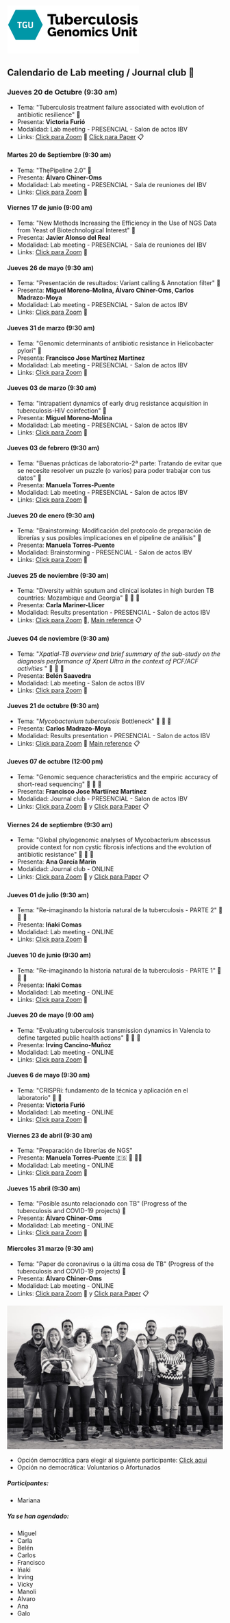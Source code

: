 ![](assets/Lab_M-7c6aedc6.png)
## **Calendario de Lab meeting / Journal club** :microscope:

### **Jueves 20 de Octubre (9:30 am)**
- Tema: "Tuberculosis treatment failure associated with evolution of antibiotic resilience" :dna:
- Presenta: **Victoria Furió**
- Modalidad: Lab meeting - PRESENCIAL - Salon de actos IBV
- Links: [Click para Zoom](https://dicv-csic-es.zoom.us/j/85958688963?pwd=OUM2VVdGdWp1MThQL2lmVE9YUk41Zz09) :movie_camera: [Click para Paper](https://www.biorxiv.org/content/10.1101/2022.03.29.486233v1) :clipboard:

#### **Martes 20 de Septiembre (9:30 am)**
- Tema: "ThePipeline 2.0" :dna:
- Presenta: **Álvaro Chiner-Oms**
- Modalidad: Lab meeting - PRESENCIAL - Sala de reuniones del IBV
- Links: [Click para Zoom](https://dicv-csic-es.zoom.us/j/85958688963?pwd=OUM2VVdGdWp1MThQL2lmVE9YUk41Zz09) :movie_camera:

#### **Viernes 17 de junio (9:00 am)**
- Tema: "New Methods Increasing the Efficiency in the Use of NGS Data from Yeast of Biotechnological Interest" :dna:
- Presenta: **Javier Alonso del Real**
- Modalidad: Lab meeting - PRESENCIAL - Sala de reuniones del IBV
- Links: [Click para Zoom](https://dicv-csic-es.zoom.us/j/84201321238?pwd=L21MTW9waVZpQkZtZmU4VnRENi9Pdz09) :movie_camera:

#### **Jueves 26 de mayo (9:30 am)**
- Tema: "Presentación de resultados: Variant calling & Annotation filter" :dna:
- Presenta: **Miguel Moreno-Molina, Álvaro Chiner-Oms, Carlos Madrazo-Moya**
- Modalidad: Lab meeting - PRESENCIAL - Salon de actos IBV
- Links: [Click para Zoom](https://dicv-csic-es.zoom.us/j/84201321238?pwd=L21MTW9waVZpQkZtZmU4VnRENi9Pdz09) :movie_camera:
 
#### **Jueves 31 de marzo (9:30 am)**
- Tema: "Genomic determinants of antibiotic resistance in Helicobacter pylori" :dna:
- Presenta: **Francisco Jose Martínez Martínez**
- Modalidad: Lab meeting - PRESENCIAL - Salon de actos IBV
- Links: [Click para Zoom](https://dicv-csic-es.zoom.us/j/84201321238?pwd=L21MTW9waVZpQkZtZmU4VnRENi9Pdz09) :movie_camera:

#### **Jueves 03 de marzo (9:30 am)**
- Tema: "Intrapatient dynamics of early drug resistance acquisition in tuberculosis-HIV coinfection" :dna:
- Presenta: **Miguel Moreno-Molina** 
- Modalidad: Lab meeting - PRESENCIAL - Salon de actos IBV
- Links: [Click para Zoom](https://dicv-csic-es.zoom.us/j/84201321238?pwd=L21MTW9waVZpQkZtZmU4VnRENi9Pdz09) :movie_camera:

#### **Jueves 03 de febrero (9:30 am)**
- Tema: "Buenas prácticas de laboratorio-2ª parte: Tratando de evitar que se necesite resolver un puzzle (o varios) para poder trabajar con tus datos" :dna:
- Presenta: **Manuela Torres-Puente**
- Modalidad: Lab meeting - PRESENCIAL - Salon de actos IBV
- Links: [Click para Zoom](https://dicv-csic-es.zoom.us/j/84201321238?pwd=L21MTW9waVZpQkZtZmU4VnRENi9Pdz09) :movie_camera:

#### **Jueves 20 de enero (9:30 am)**
- Tema: "Brainstorming: Modificación del protocolo de preparación de librerías y sus posibles implicaciones en el pipeline de análisis" :dna:
- Presenta: **Manuela Torres-Puente**
- Modalidad: Brainstorming - PRESENCIAL - Salon de actos IBV
- Links: [Click para Zoom](https://dicv-csic-es.zoom.us/j/84201321238?pwd=L21MTW9waVZpQkZtZmU4VnRENi9Pdz09) :movie_camera:

#### **Jueves 25 de noviembre (9:30 am)**
- Tema: "Diversity within sputum and clinical isolates in high burden TB countries: Mozambique and Georgia" :lab_coat: :dna: :scroll:
- Presenta: **Carla Mariner-Llicer**
- Modalidad: Results presentation - PRESENCIAL - Salon de actos IBV
- Links: [Click para Zoom](https://dicv-csic-es.zoom.us/j/87245370283?pwd=SEFTb1dwQ3RmdEsveHFpaDlzUE44UT09) :movie_camera:, [Main reference](https://www.ncbi.nlm.nih.gov/pmc/articles/PMC6558051/) :clipboard:

#### **Jueves 04 de noviembre (9:30 am)**
- Tema: "*Xpatial-TB overview and brief summary of the sub-study on the diagnosis performance of Xpert Ultra in the context of PCF/ACF activities* " :lab_coat: :dna: :scroll:
- Presenta: **Belén  Saavedra**
- Modalidad: Lab meeting - Salon de actos IBV
- Links: [Click para Zoom](https://dicv-csic-es.zoom.us/j/86389088701?pwd=T3c4dFBIUlY3SjRIU0hYdFFacng4UT09) :movie_camera:

#### **Jueves 21 de octubre (9:30 am)**
- Tema: "*Mycobacterium tuberculosis* Bottleneck" :lab_coat: :dna: :scroll:
- Presenta: **Carlos Madrazo-Moya**
- Modalidad: Results presentation - PRESENCIAL - Salon de actos IBV
- Links: [Click para Zoom](https://dicv-csic-es.zoom.us/j/81429007218?pwd=SzJnN3JKNUxkUXlHNmJjYm44d0NGUT09) :movie_camera: [Main reference](https://journals.asm.org/doi/10.1128/JVI.00171-17) :clipboard:

#### **Jueves 07 de octubre (12:00 pm)**
- Tema: "Genomic sequence characteristics and the empiric accuracy of short-read sequencing" :lab_coat: :dna: :scroll:
- Presenta: **Francisco Jose Martiínez Martínez**
- Modalidad: Journal club - PRESENCIAL - Salon de actos IBV
- Links: [Click para Zoom](https://dicv-csic-es.zoom.us/j/84467458855?pwd=MmZldWpYU0l6emNnUktPbjYxK3lmZz09) :movie_camera: y [Click para Paper](https://europepmc.org/article/PPR/PPR309875) :clipboard:

#### **Viernes 24 de septiembre (9:30 am)**
- Tema: "Global phylogenomic analyses of Mycobacterium abscessus provide context for non cystic fibrosis infections and the evolution of antibiotic resistance" :lab_coat: :dna: :scroll:
- Presenta: **Ana García Marín**
- Modalidad: Journal club - ONLINE
- Links: [Click para Zoom](https://dicv-csic-es.zoom.us/j/87313799199?pwd=MjZBcnZYdWtBOWhXTlBCaWlwWXo3dz09) :movie_camera: y [Click para Paper](https://www.nature.com/articles/s41467-021-25484-9?utm_source=dlvr.it&utm_medium=twitter) :clipboard:

#### **Jueves 01 de julio (9:30 am)**
- Tema: "Re-imaginando la historia natural de la tuberculosis - PARTE 2" :lab_coat: :dna: :scroll:
- Presenta: **Iñaki Comas**
- Modalidad: Lab meeting - ONLINE
- Links: [Click para Zoom](https://dicv-csic-es.zoom.us/j/2060025794?pwd=M1loLzR3RTVHbDY2OGNibk83c1R6Zz09) :movie_camera:

#### **Jueves 10 de junio (9:30 am)**
- Tema: "Re-imaginando la historia natural de la tuberculosis - PARTE 1" :lab_coat: :dna: :scroll:
- Presenta: **Iñaki Comas** 
- Modalidad: Lab meeting - ONLINE
- Links: [Click para Zoom](https://dicv-csic-es.zoom.us/j/2060025794?pwd=M1loLzR3RTVHbDY2OGNibk83c1R6Zz09) :movie_camera:

#### **Jueves 20 de mayo (9:00 am)**
- Tema: "Evaluating tuberculosis transmission dynamics in Valencia to define targeted public health actions" :lab_coat: :dna: :microbe:
- Presenta: **Irving Cancino-Muñoz**
- Modalidad: Lab meeting - ONLINE
- Links: [Click para Zoom](https://conectaha.csic.es/b/ina-2qo-r3c-4xc) :movie_camera:

#### **Jueves 6 de mayo (9:30 am)**
- Tema: "CRISPRi: fundamento de la técnica y aplicación en el laboratorio" :lab_coat: :dna:
- Presenta: **Victoria Furió**
- Modalidad: Lab meeting - ONLINE
- Links: [Click para Zoom](https://conectaha.csic.es/b/ina-2qo-r3c-4xc) :movie_camera:

#### **Viernes 23 de abril (9:30 am)**
- Tema: "Preparación de librerías de NGS"
- Presenta: **Manuela Torres-Puente** :es: :boot: :woman_scientist:
- Modalidad: Lab meeting - ONLINE
- Links: [Click para Zoom](https://us02web.zoom.us/j/83166525016?pwd=c2tDbUZ3Ni8rQ29KM0UwNm51aWtlQT09) :movie_camera:

#### Jueves 15 abril (9:30 am)
- Tema: "Posible asunto relacionado con TB" (Progress of the tuberculosis and COVID-19 projects) :dna:
- Presenta: **Álvaro Chiner-Oms** 
- Modalidad: Lab meeting - ONLINE
- Links: [Click para Zoom](https://us02web.zoom.us/j/83166525016?pwd=c2tDbUZ3Ni8rQ29KM0UwNm51aWtlQT09) :movie_camera:

#### Miercoles 31 marzo (9:30 am)
- Tema: "Paper de coronavirus o la última cosa de TB" (Progress of the tuberculosis and COVID-19 projects) :dna:
- Presenta: **Álvaro Chiner-Oms** 
- Modalidad: Lab meeting - ONLINE
- Links: [Click para Zoom](https://us02web.zoom.us/j/83166525016?pwd=c2tDbUZ3Ni8rQ29KM0UwNm51aWtlQT09) :movie_camera: y [Click para Paper]() :clipboard:

![](assets/Lab_M-5c6ef917.jpg)

- Opción democrática para elegir al siguiente participante: [Click aqui](https://www.random.org/lists/)
- Opción no democrática: Voluntarios o Afortunados

##### Participantes:


- Mariana

##### Ya se han agendado:
- Miguel
- Carla 
- Belén 
- Carlos 
- Francisco 
- Iñaki 
- Irving 
- Vicky 
- Manoli 
- Alvaro 
- Ana 
- Galo
